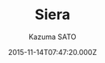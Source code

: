 ---
title: Siera
github: https://github.com/nryotaro/Siera
demo: https://ranceworks.com/
author: Kazuma SATO
ssg:
  - Jekyll
cms:
  - No Cms
date: 2015-11-14T07:47:20.000Z
description: jekyll theme
stale: true
disabled: false
disabled_reason: null
draft: true
---
